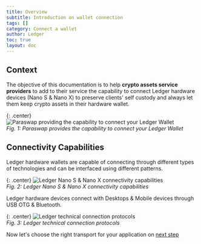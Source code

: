 ```yaml
---
title: Overview
subtitle: Introduction on wallet connection
tags: []
category: Connect a wallet
author: Ledger
toc: true
layout: doc
---
```

## Context
The objective of this documentation is to help **crypto assets service providers** to add to their service the capability to connect Ledger hardware devices (Nano S & Nano X) to preserve clients' self custody and always let them keep crypto assets in their hardware wallet.

{: .center}
![Paraswap providing the capability to connect your Ledger Wallet](../images/overview.png)  
*Fig. 1: Paraswap provides the capability to connect your Ledger Wallet*

## Connectivity Capabilities
Ledger hardware wallets are capable of connecting through different types of technologies and can be interfaced using different patterns. 

{: .center}
![Ledger Nano S & Nano X connectivity capabilities](../images/connectivity1.png)  
*Fig. 2: Ledger Nano S & Nano X connectivity capabilities*

Ledger hardware devices connect with Desktops & Mobile devices through USB OTG & Bluetooth.

{: .center}
![Ledger technical connection protocols](../images/connectivity2.png)  
*Fig. 3: Ledger technical connection protocols*

Now let's choose the right transport for your application on [next step](../choose-the-transport)
